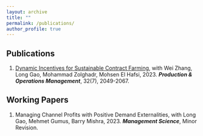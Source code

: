 ```yaml
---
layout: archive
title: ""
permalink: /publications/
author_profile: true
---
```


## Publications
1. [Dynamic Incentives for Sustainable Contract Farming](https://onlinelibrary.wiley.com/doi/abs/10.1111/poms.13956), with Wei Zhang, Long Gao, Mohammad Zolghadr, Mohsen El Hafsi, 2023. ***Production & Operations Management***, 32(7), 2049-2067.

## Working Papers
1. Managing Channel Profits with Positive Demand Externalities, with Long Gao, Mehmet Gumus, Barry Mishra, 2023. ***Management Science***, Minor Revision.
